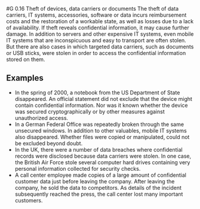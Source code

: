 #G 0.16 Theft of devices, data carriers or documents
The theft of data carriers, IT systems, accessories, software or data incurs reimbursement costs and the restoration of a workable state, as well as losses due to a lack of availability. If theft reveals confidential information, it may cause further damage. In addition to servers and other expensive IT systems, even mobile IT systems that are inconspicuous and easy to transport are often stolen. But there are also cases in which targeted data carriers, such as documents or USB sticks, were stolen in order to access the confidential information stored on them.



## Examples 
* In the spring of 2000, a notebook from the US Department of State disappeared. An official statement did not exclude that the device might contain confidential information. Nor was it known whether the device was secured cryptographically or by other measures against unauthorized access.
* In a German Federal Office was repeatedly broken through the same unsecured windows. In addition to other valuables, mobile IT systems also disappeared. Whether files were copied or manipulated, could not be excluded beyond doubt.
* In the UK, there were a number of data breaches where confidential records were disclosed because data carriers were stolen. In one case, the British Air Force stole several computer hard drives containing very personal information collected for security checks.
* A call center employee made copies of a large amount of confidential customer data just before leaving the company. After leaving the company, he sold the data to competitors. As details of the incident subsequently reached the press, the call center lost many important customers.




